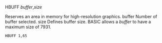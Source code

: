 HBUFF *buffer*,*size*

Reserves an area in memory for high-resolution graphics.
  buffer  Number of buffer selected.
  size    Defines buffer size.  BASIC allows a *buffer* to have a
          maximum size of 7931.

```ecb2
HBUFF 1,65
```
